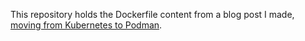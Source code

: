 This repository holds the Dockerfile content from a blog post I made, [moving from Kubernetes to Podman](https://floofy.dev/blog/k8s-to-podman).
